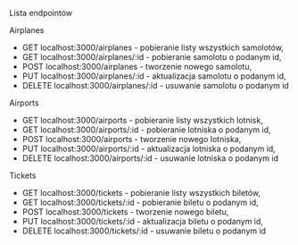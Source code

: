 Lista endpointów

Airplanes
- GET localhost:3000/airplanes - pobieranie listy wszystkich samolotów,
- GET localhost:3000/airplanes/:id - pobieranie samolotu o podanym id,
- POST localhost:3000/airplanes - tworzenie nowego samolotu,
- PUT localhost:3000/airplanes/:id - aktualizacja samolotu o podanym id,
- DELETE localhost:3000/airplanes/:id - usuwanie samolotu o podanym id

Airports
- GET localhost:3000/airports - pobieranie listy wszystkich lotnisk,
- GET localhost:3000/airports/:id - pobieranie lotniska o podanym id,
- POST localhost:3000/airports - tworzenie nowego lotniska,
- PUT localhost:3000/airports/:id - aktualizacja lotniska o podanym id,
- DELETE localhost:3000/airports/:id - usuwanie lotniska o podanym id

Tickets
- GET localhost:3000/tickets - pobieranie listy wszystkich biletów,
- GET localhost:3000/tickets/:id - pobieranie biletu o podanym id,
- POST localhost:3000/tickets - tworzenie nowego biletu,
- PUT localhost:3000/tickets/:id - aktualizacja biletu o podanym id,
- DELETE localhost:3000/tickets/:id - usuwanie biletu o podanym id
